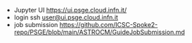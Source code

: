 - Jupyter UI https://ui.psge.cloud.infn.it/
- login ssh user@ui.psge.cloud.infn.it
- job submission https://github.com/ICSC-Spoke2-repo/PSGE/blob/main/ASTROCM/GuideJobSubmission.md
